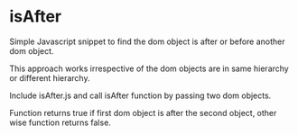 # isAfter
Simple Javascript snippet to find the dom object is after or before another dom object.

This approach works irrespective of the dom objects are in same hierarchy or different hierarchy.

Include isAfter.js and call isAfter function by passing two dom objects.

Function returns true if first dom object is after the second object, other wise function returns false.
